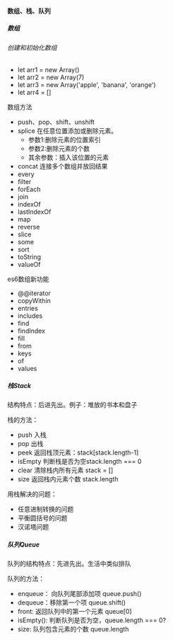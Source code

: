 #### 数组、栈、队列

##### 数组

###### 创建和初始化数组

- let arr1 = new Array()
- let arr2 = new Array(7)
- let arr3 = new Array('apple', 'banana', 'orange')
- let arr4 = []

数组方法

- push、pop、shift、unshift
- splice 在任意位置添加或删除元素。
  - 参数1:删除元素的位置索引
  - 参数2:删除元素的个数
  - 其余参数：插入该位置的元素
- concat 连接多个数组并放回结果
- every
- filter
- forEach
- join
- indexOf
- lastIndexOf
- map
- reverse
- slice
- some
- sort
- toString
- valueOf

es6数组新功能

- @@iterator
- copyWithin
- entries
- includes
- find
- findIndex
- fill
- from
- keys
- of
- values



##### 栈Stack

结构特点：后进先出。例子：堆放的书本和盘子

栈的方法：

- push 入栈
- pop  出栈
- peek 返回栈顶元素：stack[stack.length-1]
- isEmpty  判断栈是否为空stack.length === 0
- clear  清除栈内所有元素  stack = []
- size  返回栈内元素个数  stack.length

用栈解决的问题：

- 任意进制转换的问题
- 平衡圆括号的问题
- 汉诺塔问题



##### 队列Queue

队列的结构特点：先进先出。生活中类似排队

队列的方法：

- enqueue： 向队列尾部添加项  queue.push()
- dequeue：移除第一个项  queue.shift()
- front: 返回队列中的第一个元素 queue[0]
- isEmpty(): 判断队列是否为空，queue.length === 0?
- size: 队列包含元素的个数  queue.length

